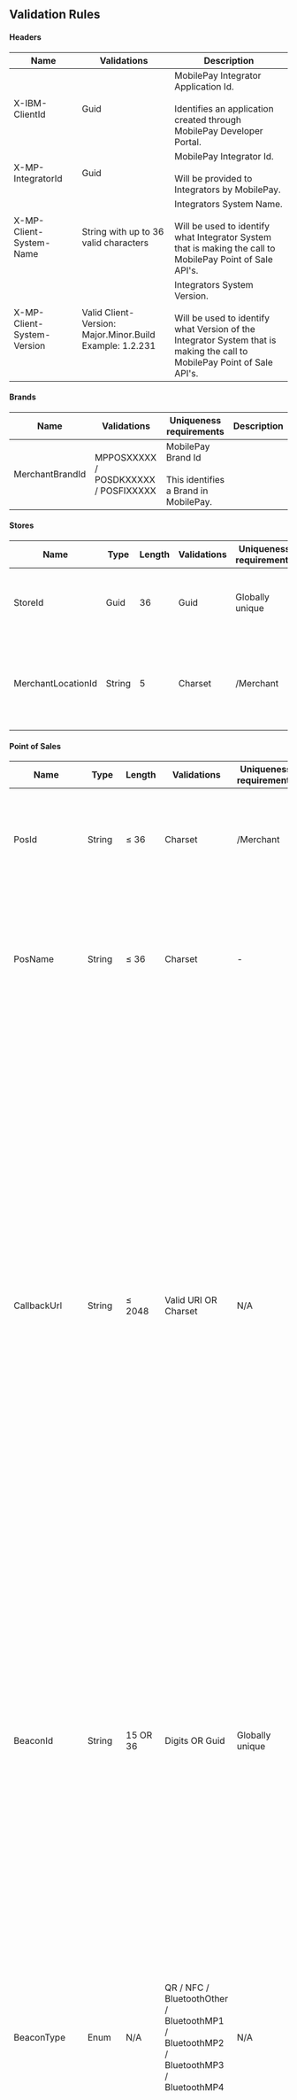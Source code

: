## <a name="validation"></a>Validation Rules

#### Headers

| Name | Validations | Description |
|------|-------------|-------------|
| X-IBM-ClientId | Guid | MobilePay Integrator Application Id.<br><br> Identifies an application created through MobilePay Developer Portal. |
| X-MP-IntegratorId | Guid | MobilePay Integrator Id.<br><br> Will be provided to Integrators by MobilePay. |
| X-MP-Client-System-Name | String with up to 36 valid characters | Integrators System Name.<br><br>Will be used to identify what Integrator System that is making the call to MobilePay Point of Sale API's. |
| X-MP-Client-System-Version | Valid Client-Version:<br>Major.Minor.Build<br>Example: 1.2.231 | Integrators System Version.<br><br>Will be used to identify what Version of the Integrator System that is making the call to MobilePay Point of Sale API's. |

#### Brands

| Name | Validations | Uniqueness requirements | Description |
|------|-------------|-------------------------|-------------|
| MerchantBrandId | MPPOSXXXXX / POSDKXXXXX / POSFIXXXXX | MobilePay Brand Id<br><br>This identifies a Brand in MobilePay. |

#### Stores

| Name | Type | Length | Validations | Uniqueness requirements | Description |
|------|------|--------|-------------|-------------------------|-------------|
| StoreId | Guid | 36 | Guid | Globally unique | MobilePay Store Id.<br><br>This identifies a Store in MobilePay. |
| MerchantLocationId | String | 5 | Charset | /Merchant | MobilePay Location Id.<br><br>Together with a MerchantBrandId, this identifies a Store in MobilePay. |

#### Point of Sales

| Name | Type | Length | Validations | Uniqueness requirements | Description |
|------|------|--------|-------------|-------------------------|-------------|
| PosId | String | ≤ 36 | Charset | /Merchant | Merchant defined Point of Sale Id.<br><br>Together with a MerchantId, this identifies a Point of Sale. |
| PosName | String | ≤ 36 | Charset | - | Merchant defined Point of Sale Name.<br><br>The name is visible to a MobilePay User, after the User has checked in on the Point of Sale. |
| CallbackUrl | String | ≤ 2048 | Valid URI OR Charset | N/A |In case of the Integrator System not being able to detect User CheckIn's, they can have the MobilePay Notification Service call this URL when a User has checked in.<br><br>To use the Notification Service the Callback URL needs to be manually approved by MobilePay before use.<br><br>The CallbackUrl can be either a valid URL or it can contain an Alias predefined by an agreement between MobilePay and the Integrator.<br><br>It can be relevant to use an Alias in case it is hard for the Integrator to update the CallbackUrl on hardware units such as Terminals. |
| BeaconId | String | 15 OR 36 | Digits OR Guid | Globally unique | Id of the Beacon.<br><br>In case of psysical device such as the MobilePay WhiteBox or a Terminal: The BeaconId is a 15 digit string.<br><br>If no psysical device (QR): BeaconId is not provided during Point of Sale creation and MobilePay will generate a String containing a random GUID as the BeaconId. |
| BeaconType | Enum | N/A | QR / NFC / BluetoothOther / BluetoothMP1 / BluetoothMP2 / BluetoothMP3 / BluetoothMP4 | N/A	| Beacon broadcast type.<br><br>Identifies an option for how a MobilePay User can CheckIn on a Point of Sale.<br><br>During creation of a Point of Sale, a list of Beacon Types are provided that defines how MobilePay Users can CheckIn on the Point of Sale. |
| CalibrationType | Integer |	≤ 5 | 0-65535 | N/A	| Calibration Type of a psysical Beacon.<br><br>This is used by the MobilePay app to know the distance between the Mobile Phone and the psycical Beacon before the MobilePay User Checks In on the Point of Sale.<br><br>This is only applicable if the Point of Sale contains any of the bluetooth BeaconTypes. |

#### Payments

| Name | Type | Length | Validations | Uniqueness requirements | Description |
|------|------|--------|-------------|-------------------------|-------------|
| PaymentId | Guid | 36 | Guid | Globally unique | MobilePay defined Payment Id. |
| OrderId | String | ≤ 36 | Charset | No (Recommended: /Pos) | Merchant defined Payment Order Id. |
| Amount | Decimal | - | Valid Positive Amount | N/A | Total Amount of the Payment. |
| CurrencyCode | Enum	| - | DKK / EUR | N/A	 | Currency Code for the Currency of the Payment. |
| MerchantPaymentLabel | String | ≤ 36 | Charset | No	| Label for the Payment.<br><br>This is a way for the Merchant to tag a Payment with a Label.<br><br>This is visible in the transaction reporting section on the MobilePay Portal |
| ReservationDurationInDays | Int | N/A | 1 - 14 | N/A | The number of days to keep the Payment reserved on the MobilePay User's Card/Account.<br><br>It is recommended to use the shortest duration possible in regards to the use case.|
